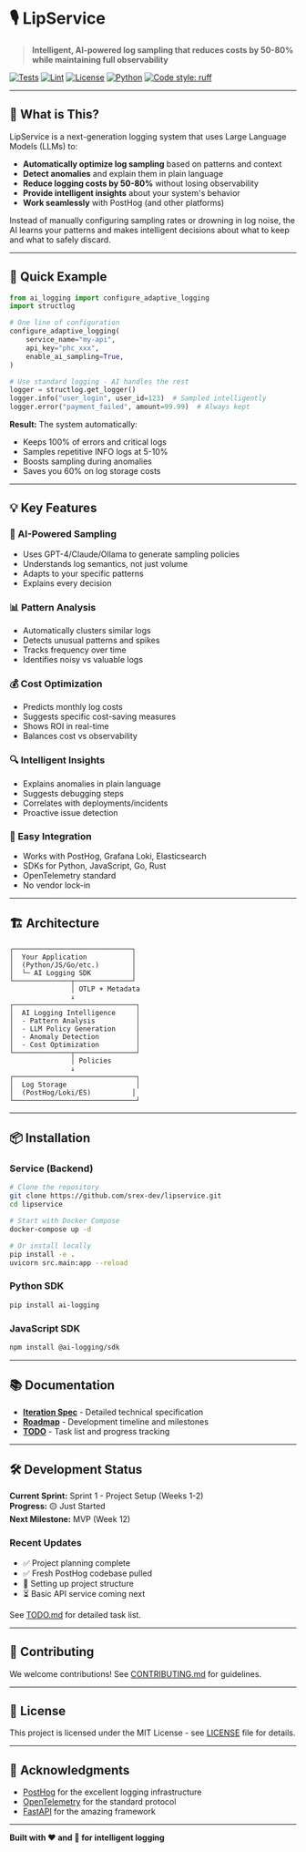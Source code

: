 # 🎙️ LipService

> **Intelligent, AI-powered log sampling that reduces costs by 50-80% while maintaining full observability**

[![Tests](https://github.com/srex-dev/lipservice/actions/workflows/test.yml/badge.svg)](https://github.com/srex-dev/lipservice/actions/workflows/test.yml)
[![Lint](https://github.com/srex-dev/lipservice/actions/workflows/lint.yml/badge.svg)](https://github.com/srex-dev/lipservice/actions/workflows/lint.yml)
[![License](https://img.shields.io/badge/license-MIT-blue)](LICENSE)
[![Python](https://img.shields.io/badge/python-3.11+-blue)](https://www.python.org/downloads/)
[![Code style: ruff](https://img.shields.io/badge/code%20style-ruff-000000.svg)](https://github.com/astral-sh/ruff)

---

## 🌟 What is This?

LipService is a next-generation logging system that uses Large Language Models (LLMs) to:

- **Automatically optimize log sampling** based on patterns and context
- **Detect anomalies** and explain them in plain language
- **Reduce logging costs by 50-80%** without losing observability
- **Provide intelligent insights** about your system's behavior
- **Work seamlessly** with PostHog (and other platforms)

Instead of manually configuring sampling rates or drowning in log noise, the AI learns your patterns and makes intelligent decisions about what to keep and what to safely discard.

---

## 🚀 Quick Example

```python
from ai_logging import configure_adaptive_logging
import structlog

# One line of configuration
configure_adaptive_logging(
    service_name="my-api",
    api_key="phc_xxx",
    enable_ai_sampling=True,
)

# Use standard logging - AI handles the rest
logger = structlog.get_logger()
logger.info("user_login", user_id=123)  # Sampled intelligently
logger.error("payment_failed", amount=99.99)  # Always kept
```

**Result:** The system automatically:
- Keeps 100% of errors and critical logs
- Samples repetitive INFO logs at 5-10%
- Boosts sampling during anomalies
- Saves you 60% on log storage costs

---

## 💡 Key Features

### 🧠 AI-Powered Sampling
- Uses GPT-4/Claude/Ollama to generate sampling policies
- Understands log semantics, not just volume
- Adapts to your specific patterns
- Explains every decision

### 📊 Pattern Analysis
- Automatically clusters similar logs
- Detects unusual patterns and spikes
- Tracks frequency over time
- Identifies noisy vs valuable logs

### 💰 Cost Optimization
- Predicts monthly log costs
- Suggests specific cost-saving measures
- Shows ROI in real-time
- Balances cost vs observability

### 🔍 Intelligent Insights
- Explains anomalies in plain language
- Suggests debugging steps
- Correlates with deployments/incidents
- Proactive issue detection

### 🔌 Easy Integration
- Works with PostHog, Grafana Loki, Elasticsearch
- SDKs for Python, JavaScript, Go, Rust
- OpenTelemetry standard
- No vendor lock-in

---

## 🏗️ Architecture

```
┌─────────────────────────────┐
│  Your Application           │
│  (Python/JS/Go/etc.)        │
│  └─ AI Logging SDK          │
└──────────────┬──────────────┘
               │ OTLP + Metadata
               ↓
┌──────────────────────────────┐
│  AI Logging Intelligence     │
│  - Pattern Analysis          │
│  - LLM Policy Generation     │
│  - Anomaly Detection         │
│  - Cost Optimization         │
└──────────────┬───────────────┘
               │ Policies
               ↓
┌──────────────────────────────┐
│  Log Storage                 │
│  (PostHog/Loki/ES)          │
└──────────────────────────────┘
```

---

## 📦 Installation

### Service (Backend)
```bash
# Clone the repository
git clone https://github.com/srex-dev/lipservice.git
cd lipservice

# Start with Docker Compose
docker-compose up -d

# Or install locally
pip install -e .
uvicorn src.main:app --reload
```

### Python SDK
```bash
pip install ai-logging
```

### JavaScript SDK
```bash
npm install @ai-logging/sdk
```

---

## 📚 Documentation

- [**Iteration Spec**](ITERATION_SPEC.md) - Detailed technical specification
- [**Roadmap**](ROADMAP.md) - Development timeline and milestones
- [**TODO**](TODO.md) - Task list and progress tracking

---

## 🛠️ Development Status

**Current Sprint:** Sprint 1 - Project Setup (Weeks 1-2)  
**Progress:** 🟡 Just Started  
**Next Milestone:** MVP (Week 12)

### Recent Updates
- ✅ Project planning complete
- ✅ Fresh PostHog codebase pulled
- 🚧 Setting up project structure
- ⏳ Basic API service coming next

See [TODO.md](TODO.md) for detailed task list.

---

## 🤝 Contributing

We welcome contributions! See [CONTRIBUTING.md](CONTRIBUTING.md) for guidelines.

---

## 📄 License

This project is licensed under the MIT License - see [LICENSE](LICENSE) file for details.

---

## 🙏 Acknowledgments

- [PostHog](https://posthog.com) for the excellent logging infrastructure
- [OpenTelemetry](https://opentelemetry.io) for the standard protocol
- [FastAPI](https://fastapi.tiangolo.com) for the amazing framework

---

**Built with ❤️ and 🤖 for intelligent logging**

